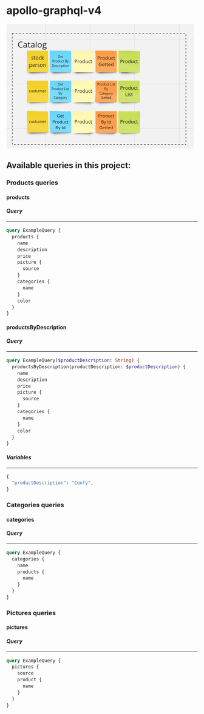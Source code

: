 # apollo-graphql-v4

![catalog's context](src/assets/Catalog.png)

## Available queries in this project:

### Products queries

#### products

#### _Query_

---
```graphql
query ExampleQuery {
  products {
    name
    description
    price
    picture {
      source
    }
    categories {
      name
    }
    color
  }
}
```

#### productsByDescription

#### _Query_

---

```graphql
query ExampleQuery($productDescription: String) {
  productsByDescription(productDescription: $productDescription) {
    name
    description
    price
    picture {
      source
    }
    categories {
      name
    }
    color
  }
}
```

#### _Variables_

---

```graphql
{
  "productDescription": "Confy",
}
```

### Categories queries

#### categories

#### _Query_

---
```graphql
query ExampleQuery {
  categories {
    name
    products {
      name
    }
  }
}
```

### Pictures queries

#### pictures

#### _Query_

---
```graphql
query ExampleQuery {
  pictures {
    source
    product {
      name
    }
  }
}
```
